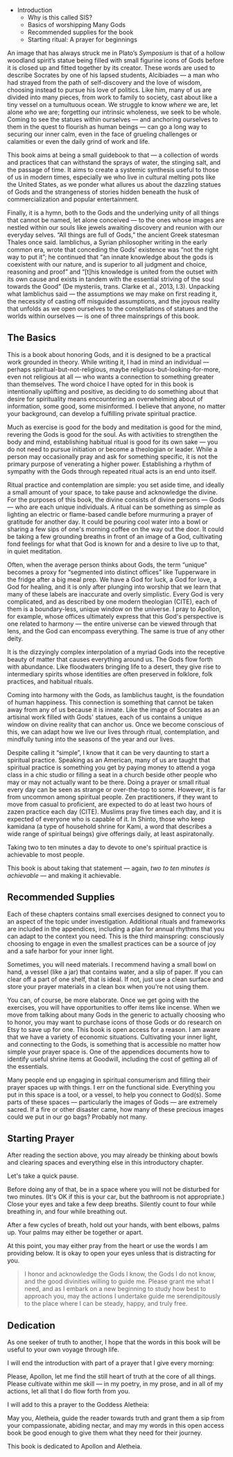 - Introduction
	- Why is this called SIS?
	- Basics of worshipping Many Gods
	- Recommended supplies for the book
	- Starting ritual: A prayer for beginnings

An image that has always struck me in Plato’s *Symposium* is that of a hollow woodland spirit’s statue being filled with small figurine icons of Gods before it is closed up and fitted together by its creator. These words are used to describe Socrates by one of his lapsed students, Alcibiades — a man who had strayed from the path of self-discovery and the love of wisdom, choosing instead to pursue his love of politics. Like him, many of us are divided into many pieces, from work to family to society, cast about like a tiny vessel on a tumultuous ocean. We struggle to know *where* we are, let alone *who* we are; forgetting our intrinsic wholeness, we seek to be whole. Coming to see the statues within ourselves — and anchoring ourselves to them in the quest to flourish as human beings — can go a long way to securing our inner calm, even in the face of grueling challenges or calamities or even the daily grind of work and life.

This book aims at being a small guidebook to that — a collection of words and practices that can withstand the sprays of water, the stinging salt, and the passage of time. It aims to create a systemic synthesis useful to those of us in modern times, especially we who live in cultural melting pots like the United States, as we ponder what allures us about the dazzling statues of Gods and the strangeness of stories hidden beneath the husk of commercialization and popular entertainment.

Finally, it is a hymn, both to the Gods and the underlying unity of all things that cannot be named, let alone conceived — to the ones whose images are nestled within our souls like jewels awaiting discovery and reunion with our everyday selves. “All things are full of Gods,” the ancient Greek statesman Thales once said. Iamblichus, a Syrian philosopher writing in the early common era, wrote that conceding the Gods’ existence was “not the right way to put it”; he continued that “an innate knowledge about the gods is coexistent with our nature, and is superior to all judgment and choice, reasoning and proof” and “[t]his knowledge is united from the outset with its own cause and exists in tandem with the essential striving of the soul towards the Good” (De mysteriis, trans. Clarke et al., 2013, I.3). Unpacking what Iamblichus said — the assumptions we may make on first reading it, the necessity of casting off misguided assumptions, and the joyous reality that unfolds as we open ourselves to the constellations of statues and the worlds within ourselves — is one of three mainsprings of this book.

## The Basics

This is a book about honoring Gods, and it is designed to be a practical work grounded in theory. While writing it, I had in mind an individual — perhaps spiritual-but-not-religious, maybe religious-but-looking-for-more, even not religious at all — who wants a connection to something greater than themselves. The word choice I have opted for in this book is intentionally uplifting and positive, as deciding to do something about that desire for spirituality means encountering an overwhelming about of information, some good, some misinformed. I believe that anyone, no matter your background, can develop a fulfilling private spiritual practice. 

Much as exercise is good for the body and meditation is good for the mind, revering the Gods is good for the soul. As with activities to strengthen the body and mind, establishing habitual ritual is good for its own sake — you do not need to pursue initiation or become a theologian or leader. While a person may occasionally pray and ask for something specific, it is not the primary purpose of venerating a higher power. Establishing a rhythm of sympathy with the Gods through repeated ritual acts is an end unto itself.

Ritual practice and contemplation are simple: you set aside time, and ideally a small amount of your space, to take pause and acknowledge the divine. For the purposes of this book, the divine consists of divine persons — Gods — who are each unique individuals. A ritual can be something as simple as lighting an electric or flame-based candle before murmuring a prayer of gratitude for another day. It could be pouring cool water into a bowl or sharing a few sips of one's morning coffee on the way out the door. It could be taking a few grounding breaths in front of an image of a God, cultivating fond feelings for what that God is known for and a desire to live up to that, in quiet meditation.

Often, when the average person thinks about Gods, the term “unique” becomes a proxy for “segmented into distinct offices” like Tupperware in the fridge after a big meal prep. We have a God for luck, a God for love, a God for healing, and it is only after plunging into worship that we learn that many of these labels are inaccurate and overly simplistic. Every God is very complicated, and as described by one modern theologian (CITE), each of them is a boundary-less, unique window on the universe. I pray to Apollon, for example, whose offices ultimately express that this God's perspective is one related to harmony — the entire universe can be viewed through that lens, and the God can encompass everything. The same is true of any other deity. 

It is the dizzyingly complex interpolation of a myriad Gods into the receptive beauty of matter that causes everything around us. The Gods flow forth with abundance. Like floodwaters bringing life to a desert, they give rise to intermediary spirits whose identities are often preserved in folklore, folk practices, and habitual rituals. 

Coming into harmony with the Gods, as Iamblichus taught, is the foundation of human happiness. This connection is something that cannot be taken away from any of us because it is innate. Like the image of Socrates as an artisinal work filled with Gods' statues, each of us contains a unique window on divine reality that can anchor us. Once we become conscious of this, we can adapt how we live our lives through ritual, contemplation, and mindfully tuning into the seasons of the year and our lives.

Despite calling it “simple”, I know that it can be very daunting to start a spiritual practice. Speaking as an American, many of us are taught that spiritual practice is something you get by paying money to attend a yoga class in a chic studio or filling a seat in a church beside other people who may or may not actually want to be there. Doing a prayer or small ritual every day can be seen as strange or over-the-top to some. However, it is far from uncommon among spiritual people. Zen practitioners, if they want to move from casual to proficient, are expected to do at least two hours of zazen practice each day (CITE). Muslims pray five times each day, and it is expected of everyone who is capable of it. In Shinto, those who keep kamidana (a type of household shrine for Kami, a word that describes a wide range of spiritual beings) give offerings daily, at least aspiratonally. 

Taking two to ten minutes a day to devote to one's spiritual practice is achievable to most people.

This book is about taking that statement — again, *two to ten minutes is achievable* — and making it achievable.

## Recommended Supplies

Each of these chapters contains small exercises designed to connect you to an aspect of the topic under investigation. Additional rituals and frameworks are included in the appendices, including a plan for annual rhythms that you can adapt to the context you need. This is the third mainspring: consciously choosing to engage in even the smallest practices can be a source of joy and a safe harbor for your inner light.

Sometimes, you will need materials. I recommend having a small bowl on hand, a vessel (like a jar) that contains water, and a slip of paper. If you can clear off a part of one shelf, that is ideal. If not, just use a clean surface and store your prayer materials in a clean box when you're not using them.

You can, of course, be more elaborate. Once we get going with the exercises, you will have opportunities to offer items like incense. When we move from talking about many Gods in the generic to actually choosing who to honor, you may want to purchase icons of those Gods or do research on Etsy to save up for one. This book is open access for a reason. I am aware that we have a variety of economic situations. Cultivating your inner light, and connecting to the Gods, is something that is accessible no matter how simple your prayer space is. One of the appendices documents how to identify useful shrine items at Goodwill, including the cost of getting all of the essentials. 

Many people end up engaging in spiritual consumerism and filling their prayer spaces up with things. I err on the functional side. Everything you put in this space is a tool, or a vessel, to help you connect to God(s). Some parts of these spaces — particularly the images of Gods — are extremely sacred. If a fire or other disaster came, how many of these precious images could we put in our go bags? Probably not many.

## Starting Prayer

After reading the section above, you may already be thinking about bowls and clearing spaces and everything else in this introductory chapter.

Let's take a quick pause.

Before doing any of that, be in a space where you will not be disturbed for two minutes. (It's OK if this is your car, but the bathroom is not appropriate.) Close your eyes and take a few deep breaths. Silently count to four while breathing in, and four while breathing out.

After a few cycles of breath, hold out your hands, with bent elbows, palms up. Your palms may either be together or apart.

At this point, you may either pray from the heart or use the words I am providing below. It is okay to open your eyes unless that is distracting for you.

> I honor and acknowledge the Gods I know, the Gods I do not know, and the good divinities willing to guide me. Please grant me what I need, and as I embark on a new beginning to study how best to approach you, may the actions I undertake guide me serendipitously to the place where I can be steady, happy, and truly free.

## Dedication

As one seeker of truth to another, I hope that the words in this book will be useful to your own voyage through life.

I will end the introduction with part of a prayer that I give every morning: 

Please, Apollon, let me find the still heart of truth at the core of all things. Please cultivate within me skill — in my poetry, in my prose, and in all of my actions, let all that I do flow forth from you. 

I will add to this a prayer to the Goddess Aletheia: 

May you, Aletheia, guide the reader towards truth and grant them a sip from your compassionate, abiding nectar, and may my words in this open access book be good enough to give them what they need for their journey.

This book is dedicated to Apollon and Aletheia.